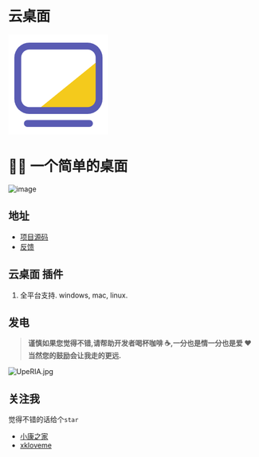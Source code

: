 # 云桌面

![img]( ./icon.png)

# 📝🎨 一个简单的桌面

![image](https://forthebadge.com/images/badges/built-with-love.svg)


## 地址

- [项目源码](https://github.com/xkloveme/utools-desktop)
- [反馈](https://github.com/xkloveme/utools-desktop/issues)

## 云桌面 插件

1. 全平台支持. windows, mac, linux.


## 发电

> **谨慎如果您觉得不错,请帮助开发者喝杯咖啡 ☕️,一分也是情一分也是爱 ❤️ 当然您的鼓励会让我走的更远.**

![UpeRIA.jpg](https://s1.ax1x.com/2020/07/05/UpeRIA.jpg)

## 关注我

觉得不错的话给个`star`

- [小康之家](https://www.jixiaokang.com)
- [xkloveme](https://github.com/xkloveme)
